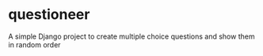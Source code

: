 # questioneer

A simple Django project to create multiple choice questions and show them in random order
